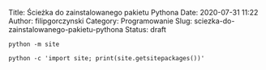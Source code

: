 Title: Ścieżka do zainstalowanego pakietu Pythona
Date: 2020-07-31 11:22
Author: filipgorczynski
Category: Programowanie
Slug: sciezka-do-zainstalowanego-pakietu-pythona
Status: draft

`python -m site`

`python -c 'import site; print(site.getsitepackages())'`

 
